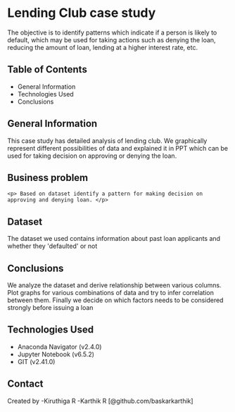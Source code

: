 # Lending Club case study
<p> The objective is to identify patterns which indicate if a person is likely to default, which may be used for taking actions such as denying the loan, reducing the amount of loan, lending at a higher interest rate, etc.</p>

## Table of Contents
* General Information
* Technologies Used
* Conclusions


## General Information
   <p> This case study has detailed analysis of lending club. We graphically represent different possibilities of data and explained it in PPT which can be used for taking decision on approving or denying the loan.</p>

## Business problem
    <p> Based on dataset identify a pattern for making decision on approving and denying loan. </p>

## Dataset
   <p> The dataset we used contains information about past loan applicants and whether they 'defaulted' or not </p>

## Conclusions
   <p> We analyze the dataset and derive relationship between various columns. Plot graphs for various combinations of data and try to infer correlation between them. Finally we decide on which factors needs to be considered strongly before issuing a loan</p> 
   
## Technologies Used
- Anaconda Navigator (v2.4.0)
- Jupyter Notebook (v6.5.2)
- GIT (v2.41.0)


## Contact
Created by 
    -Kiruthiga R
    -Karthik R [@github.com/baskarkarthik]
